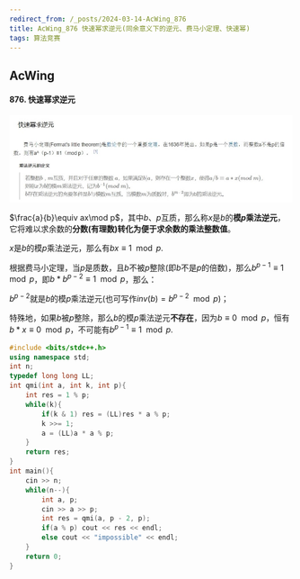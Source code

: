 ```yaml
---
redirect_from: /_posts/2024-03-14-AcWing_876
title: AcWing_876 快速幂求逆元(同余意义下的逆元、费马小定理、快速幂)
tags: 算法竞赛
---
```


## AcWing

####  876. 快速幂求逆元

![image](/assets/images/qmi_inv.jpg)

$\frac{a}{b}\equiv ax\mod p$，其中$b$、$p$互质，那么称$x$是$b$的**模$p$乘法逆元**，它将难以求余数的**分数(有理数)**转化为便于求余数的乘法**整数值**。

$x$是$b$的模$p$乘法逆元，那么有$bx\equiv 1\mod p$.

根据费马小定理，当$p$是质数，且$b$不被$p$整除(即$b$不是$p$的倍数)，那么$b^{p-1}\equiv 1\mod p$，即$b*b^{p-2}\equiv 1\mod p$，那么：

$b^{p-2}$就是$b$的模$p$乘法逆元(也可写作$inv(b)=b^{p−2}\mod p$)；

特殊地，如果$b$被$p$整除，那么$b$的模$p$乘法逆元**不存在**，因为$b\equiv 0\mod p$，恒有$b*x\equiv 0\mod p$，不可能有$b^{p-1}\equiv 1\mod p$.

```cpp
#include <bits/stdc++.h>
using namespace std;
int n;
typedef long long LL;
int qmi(int a, int k, int p){
    int res = 1 % p;
    while(k){
        if(k & 1) res = (LL)res * a % p;
        k >>= 1;
        a = (LL)a * a % p;
    }
    return res;
}
int main(){
    cin >> n;
    while(n--){
        int a, p;
        cin >> a >> p;
        int res = qmi(a, p - 2, p);
        if(a % p) cout << res << endl;
        else cout << "impossible" << endl;
    }
    return 0;
}
```
